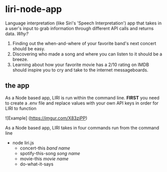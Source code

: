 # liri-node-app
Language interpretation (like Siri's 'Speech Interpretation') app that takes in a user's input to grab information through different API calls and returns data. *Why?*

1. Finding out the when-and-where of your favorite band's next concert should be easy.
2. Discovering who made a song and where you can listen to it should be a breeze.
2. Learning about how your favorite movie has a 2/10 rating on IMDB should inspire you to cry and take to the internet messageboards.

## the app
As a Node based app, LIRI is run within the command line.
**FIRST** you need to create a .env file and replace values with your own API keys in order for LIRI to function

![Example]
(https://imgur.com/X83ziPP)

As a Node based app, LIRI takes in four commands run from the command line
* node liri.js
  * concert-this *band name*
  * spotify-this-song *song name*
  * movie-this *movie name*
  * do-what-it-says
  
  




